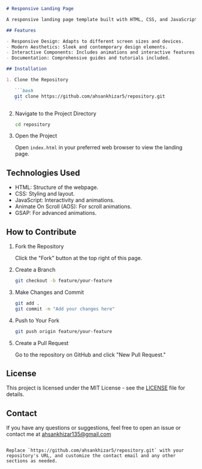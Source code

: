 ````markdown
# Responsive Landing Page

A responsive landing page template built with HTML, CSS, and JavaScript. This project demonstrates modern design principles and interactive elements to create a user-friendly and visually appealing landing page.

## Features

- Responsive Design: Adapts to different screen sizes and devices.
- Modern Aesthetics: Sleek and contemporary design elements.
- Interactive Components: Includes animations and interactive features.
- Documentation: Comprehensive guides and tutorials included.

## Installation

1. Clone the Repository

   ```bash
   git clone https://github.com/ahsankhizar5/repository.git
   ```
````

2. Navigate to the Project Directory

   ```bash
   cd repository
   ```

3. Open the Project

   Open `index.html` in your preferred web browser to view the landing page.

## Technologies Used

- HTML: Structure of the webpage.
- CSS: Styling and layout.
- JavaScript: Interactivity and animations.
- Animate On Scroll (AOS): For scroll animations.
- GSAP: For advanced animations.

## How to Contribute

1. Fork the Repository

   Click the "Fork" button at the top right of this page.

2. Create a Branch

   ```bash
   git checkout -b feature/your-feature
   ```

3. Make Changes and Commit

   ```bash
   git add .
   git commit -m "Add your changes here"
   ```

4. Push to Your Fork

   ```bash
   git push origin feature/your-feature
   ```

5. Create a Pull Request

   Go to the repository on GitHub and click "New Pull Request."

## License

This project is licensed under the MIT License - see the [LICENSE](LICENSE) file for details.

## Contact

If you have any questions or suggestions, feel free to open an issue or contact me at ahsankhizar135@gmail.com

```

Replace `https://github.com/ahsankhizar5/repository.git` with your repository's URL, and customize the contact email and any other sections as needed.
```
